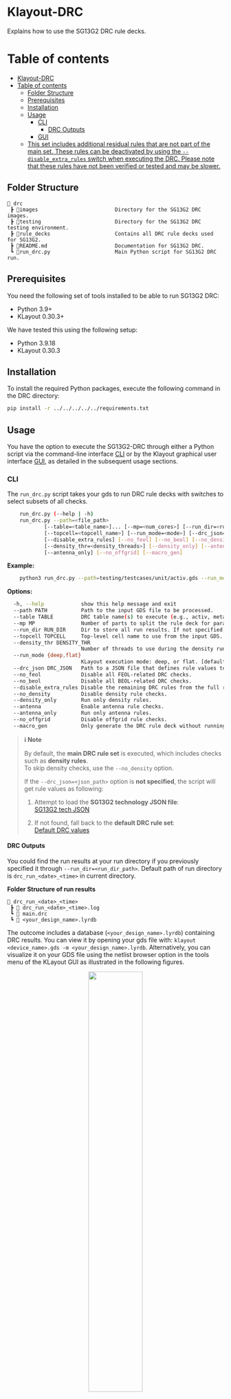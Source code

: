 Klayout-DRC
===========

Explains how to use the SG13G2 DRC rule decks.

# Table of contents
- [Klayout-DRC](#klayout-drc)
- [Table of contents](#table-of-contents)
  - [Folder Structure](#folder-structure)
  - [Prerequisites](#prerequisites)
  - [Installation](#installation)
  - [Usage](#usage)
    - [CLI](#cli)
      - [DRC Outputs](#drc-outputs)
    - [GUI](#gui)
  - [This set includes additional residual rules that are not part of the main set. These rules can be deactivated by using the `--disable_extra_rules` switch when executing the DRC. Please note that these rules have not been verified or tested and may be slower.](#this-set-includes-additional-residual-rules-that-are-not-part-of-the-main-set-these-rules-can-be-deactivated-by-using-the---disable_extra_rules-switch-when-executing-the-drc-please-note-that-these-rules-have-not-been-verified-or-tested-and-may-be-slower)


## Folder Structure

```text
📁 drc
 ┣ 📁images                         Directory for the SG13G2 DRC images.
 ┣ 📁testing                        Directory for the SG13G2 DRC testing environment.
 ┣ 📁rule_decks                     Contains all DRC rule decks used for SG13G2.
 ┣ 📜README.md                      Documentation for SG13G2 DRC.
 ┗ 📜run_drc.py                     Main Python script for SG13G2 DRC run.
 ```

## Prerequisites

You need the following set of tools installed to be able to run SG13G2 DRC:

- Python 3.9+
- KLayout 0.30.3+

We have tested this using the following setup:
- Python 3.9.18
- KLayout 0.30.3

## Installation

To install the required Python packages, execute the following command in the DRC directory:

```bash
pip install -r ../../../../../requirements.txt
```

## Usage

You have the option to execute the SG13G2-DRC through either a Python script via the command-line interface [CLI](#cli) or by the Klayout graphical user interface [GUI](#gui), as detailed in the subsequent usage sections.

### CLI

The `run_drc.py` script takes your gds to run DRC rule decks with switches to select subsets of all checks.

```bash
    run_drc.py (--help | -h)
    run_drc.py --path=<file_path>
            [--table=<table_name>]... [--mp=<num_cores>] [--run_dir=<run_dir_path>]
            [--topcell=<topcell_name>] [--run_mode=<mode>] [--drc_json=<json_path>]
            [--disable_extra_rules] [--no_feol] [--no_beol] [--no_density]
            [--density_thr=<density_threads>] [--density_only] [--antenna]
            [--antenna_only] [--no_offgrid] [--macro_gen]
```

**Example:**

```bash
    python3 run_drc.py --path=testing/testcases/unit/activ.gds --run_mode=deep --run_dir=test_activ --no_density
```

**Options:**

```bash
  -h, --help            show this help message and exit
  --path PATH           Path to the input GDS file to be processed.
  --table TABLE         DRC table name(s) to execute (e.g., activ, metal1). This option can be used multiple times.
  --mp MP               Number of parts to split the rule deck for parallel execution. [default: 1]
  --run_dir RUN_DIR     Dir to store all run results. If not specified, a timestamped dir under the current path will be used.
  --topcell TOPCELL     Top-level cell name to use from the input GDS.
  --density_thr DENSITY_THR
                        Number of threads to use during the density run (default: number of CPU cores).
  --run_mode {deep,flat}
                        KLayout execution mode: deep, or flat. [default: deep]
  --drc_json DRC_JSON   Path to a JSON file that defines rule values to use.
  --no_feol             Disable all FEOL-related DRC checks.
  --no_beol             Disable all BEOL-related DRC checks.
  --disable_extra_rules Disable the remaining DRC rules from the full rule set (may be slower).
  --no_density          Disable density rule checks.
  --density_only        Run only density rules.
  --antenna             Enable antenna rule checks.
  --antenna_only        Run only antenna rules.
  --no_offgrid          Disable offgrid rule checks.
  --macro_gen           Only generate the DRC rule deck without running.
```

> **ℹ️ Note**  
>
> By default, the **main DRC rule set** is executed, which includes checks such as **density rules**.  
> To skip density checks, use the `--no_density` option.
>
> If the `--drc_json=<json_path>` option is **not specified**, the script will get rule values as following:
>
> 1. Attempt to load the **SG13G2 technology JSON file**:  
>    [SG13G2 tech JSON](../../python/sg13g2_pycell_lib/sg13g2_tech_mod.json)
>
> 2. If not found, fall back to the **default DRC rule set**:  
>    [Default DRC values](./rule_decks/default_drc_rules.json)

#### DRC Outputs

You could find the run results at your run directory if you previously specified it through `--run_dir=<run_dir_path>`. Default path of run directory is `drc_run_<date>_<time>` in current directory.

**Folder Structure of run results**

```text
📁 drc_run_<date>_<time>
 ┣ 📜 drc_run_<date>_<time>.log
 ┗ 📜 main.drc
 ┗ 📜 <your_design_name>.lyrdb
 ```

The outcome includes a database (`<your_design_name>.lyrdb`) containing DRC results. You can view it by opening your gds file with: `klayout <device_name>.gds -m <your_design_name>.lyrdb`. Alternatively, you can visualize it on your GDS file using the netlist browser option in the tools menu of the KLayout GUI as illustrated in the following figures.

<p align="center">
  <img src="images/drc_marker_1.png" width="50%" >
</p>
<p align="center">
  Fig. 1. Marker Browser for Klayout-DRC
</p>

After selecting Marker Browser option, you could load the database file and visualize the DRC results.

<p align="center">
  <img src="images/drc_marker_2.png" width="70%" >
</p>
<p align="center">
  Fig. 2. Loading DRC database file - 1
</p>

<p align="center">
  <img src="images/drc_marker_3.png" width="70%" >
</p>
<p align="center">
  Fig. 3. Loading DRC database file - 2
</p>

<p align="center">
  <img src="images/drc_marker_4.png" width="70%" >
</p>
<p align="center">
  Fig. 4. Visualize DRC results
</p>

### GUI

The SG13G2 also facilitates DRC execution via Klayout menus as depicted below:

First, you need to add the DRC menus to your `KLAYOUT_PATH`, you could do that by executing the following command:

```bash
KLAYOUT_PATH=$PDKPATH/libs.tech/klayout:$PDKPATH/libs.tech/klayout/tech/ klayout -e
```

> **_NOTE:_** In this context, `PDKPATH` refers to the path leading to the IHP-Open-PDK/ihp-sg13g2 directory within the current repository.

Then, you will get the DRC menus for SG13G2, you could set your desired options as shown below:

<p align="center">
  <img src="images/drc_menus_1.png" width="70%" >
</p>
<p align="center">
  Fig. 5. Setting up DRC Options-GUI - 1
</p>

<p align="center">
  <img src="images/drc_menus_2.png" width="50%" >
</p>
<p align="center">
  Fig. 6. Setting up DRC Options-GUI - 2
</p>

<p align="center">
  <img src="images/drc_menus_3.png" width="50%" >
</p>
<p align="center">
  Fig. 7. Setting up DRC Options-GUI - 3
</p>

For additional details on GUI options, please refer to the [CLI Options section](#cli).

Finally, after setting your option, you could execute the DRC using `Run Klayout DRC` from the dropdown menu.

<p align="center">
  <img src="images/drc_menus_4.png" width="70%" >
</p>
<p align="center">
  Fig. 8. Running DRC using Klayout menus
</p>

Upon executing the DRC, the result database will appear on your layout interface, allowing you to verify the outcome of the run.

<p align="center">
  <img src="images/drc_menus_5.png" width="80%" >
</p>
<p align="center">
  Fig. 9. Running DRC using Klayout menus
</p>

---
**NOTE**

The current SG13G2 DRC rules are categorized as follows:

- **PreCheck Rule Set** – Refer to the [README](docs/precheck_rules.md):  
  This set contains the essential DRC rules that are required for baseline verification. All rules in this category have been thoroughly verified, tested, and optimized for performance. This rule set is intended for foundry precheck purposes.

- **Main Rule Set** – Refer to the [README](docs/main_rules.md):  
  This set includes rules that were not previously implemented. It also incorporates essential DRC rules already available in the [PreCheck Rule Set](docs/precheck_rules.md).

- **Extra Rule Set** – Refer to the [README](docs/extra_rules.md):  
  This set includes additional residual rules that are not part of the main set. These rules can be deactivated by using the `--disable_extra_rules` switch when executing the DRC. Please note that these rules have not been verified or tested and may be slower.
---

